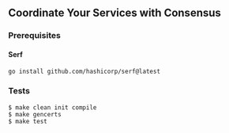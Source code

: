 ## Coordinate Your Services with Consensus

### Prerequisites

#### Serf

```shell
go install github.com/hashicorp/serf@latest
```

### Tests

```shell
$ make clean init compile
$ make gencerts
$ make test
```

